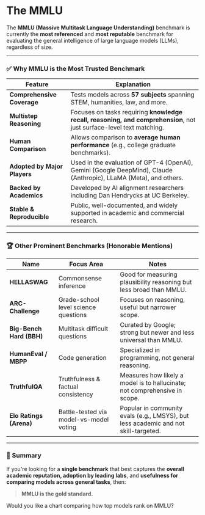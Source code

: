 # The MMLU

The **MMLU (Massive Multitask Language Understanding)** benchmark is currently the **most referenced** and **most reputable** benchmark for evaluating the general intelligence of large language models (LLMs), regardless of size.

---

### ✅ **Why MMLU is the Most Trusted Benchmark**

| Feature                      | Explanation                                                                                                          |
| ---------------------------- | -------------------------------------------------------------------------------------------------------------------- |
| **Comprehensive Coverage**   | Tests models across **57 subjects** spanning STEM, humanities, law, and more.                                        |
| **Multistep Reasoning**      | Focuses on tasks requiring **knowledge recall, reasoning, and comprehension**, not just surface-level text matching. |
| **Human Comparison**         | Allows comparison to **average human performance** (e.g., college graduate benchmarks).                              |
| **Adopted by Major Players** | Used in the evaluation of GPT-4 (OpenAI), Gemini (Google DeepMind), Claude (Anthropic), LLaMA (Meta), and others.    |
| **Backed by Academics**      | Developed by AI alignment researchers including Dan Hendrycks at UC Berkeley.                                        |
| **Stable & Reproducible**    | Public, well-documented, and widely supported in academic and commercial research.                                   |

---

### 🏆 Other Prominent Benchmarks (Honorable Mentions)

| Name                     | Focus Area                              | Notes                                                                               |
| ------------------------ | --------------------------------------- | ----------------------------------------------------------------------------------- |
| **HELLASWAG**            | Commonsense inference                   | Good for measuring plausibility reasoning but less broad than MMLU.                 |
| **ARC-Challenge**        | Grade-school level science questions    | Focuses on reasoning, useful but narrower scope.                                    |
| **Big-Bench Hard (BBH)** | Multitask difficult questions           | Curated by Google; strong but newer and less universal than MMLU.                   |
| **HumanEval / MBPP**     | Code generation                         | Specialized in programming, not general reasoning.                                  |
| **TruthfulQA**           | Truthfulness & factual consistency      | Measures how likely a model is to hallucinate; not comprehensive in scope.          |
| **Elo Ratings (Arena)**  | Battle-tested via model-vs-model voting | Popular in community evals (e.g., LMSYS), but less academic and not skill-targeted. |

---

### 🧠 Summary

If you're looking for a **single benchmark** that best captures the **overall academic reputation, adoption by leading labs**, and **usefulness for comparing models across general tasks**, then:

> **MMLU is the gold standard.**

Would you like a chart comparing how top models rank on MMLU?
